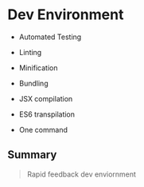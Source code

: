 # Dev Environment

* Automated Testing

* Linting

* Minification

* Bundling

* JSX compilation

* ES6 transpilation

* One command

## Summary

> Rapid feedback dev enviornment